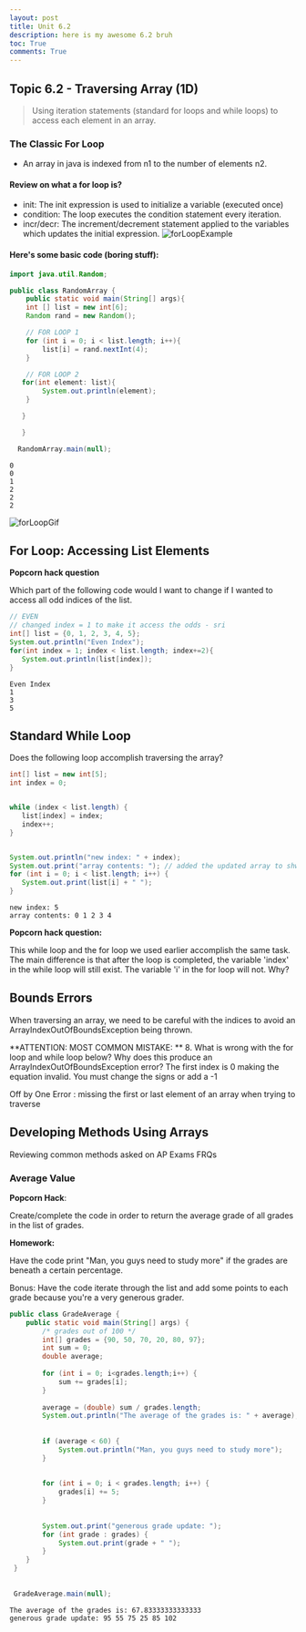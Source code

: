 ```yaml
---
layout: post
title: Unit 6.2
description: here is my awesome 6.2 bruh
toc: True
comments: True
---
```


## Topic 6.2 - Traversing Array (1D)
> Using iteration statements (standard for loops and while loops) to access each element in an array.

### The Classic For Loop
- An array in java is indexed from n1 to the number of elements n2.

#### Review on what a for loop is?
- init: The init expression is used to initialize a variable (executed once)
- condition: The loop executes the condition statement every iteration.
- incr/decr: The increment/decrement statement applied to the variables which updates the initial expression.
![forLoopExample](https://github.com/user-attachments/assets/b3805ce2-eaeb-427e-9eca-acb3fa2421fe)


#### Here's some basic code (boring stuff): 


```Java
import java.util.Random;

public class RandomArray {
    public static void main(String[] args){
    int [] list = new int[6];
    Random rand = new Random(); 

    // FOR LOOP 1
    for (int i = 0; i < list.length; i++){
        list[i] = rand.nextInt(4);
    }

    // FOR LOOP 2
   for(int element: list){
        System.out.println(element);
    }

   }

   }

  RandomArray.main(null);
```

    0
    0
    1
    2
    2
    2


![forLoopGif](https://github.com/user-attachments/assets/684186c5-1833-436c-9292-24075e6ba9d3)

## For Loop: Accessing List Elements

**Popcorn hack question**

Which part of the following code would I want to change if I wanted to access all odd indices of the list.


```Java
// EVEN
// changed index = 1 to make it access the odds - sri
int[] list = {0, 1, 2, 3, 4, 5};
System.out.println("Even Index");
for(int index = 1; index < list.length; index+=2){
   System.out.println(list[index]);
}

```

    Even Index
    1
    3
    5


## Standard While Loop
Does the following loop accomplish traversing the array?


```Java
int[] list = new int[5];
int index = 0;


while (index < list.length) {
   list[index] = index;
   index++;
}


System.out.println("new index: " + index);
System.out.print("array contents: "); // added the updated array to shwo the changes
for (int i = 0; i < list.length; i++) {
   System.out.print(list[i] + " ");
}

```

    new index: 5
    array contents: 0 1 2 3 4 

**Popcorn hack question:**

This while loop and the for loop we used earlier accomplish the same task. The main difference is that after the loop is completed, the variable 'index' in the while loop will still exist. The variable 'i' in the for loop will not. Why?

## Bounds Errors



When traversing an array, we need to be careful with the indices to avoid an ArrayIndexOutOfBoundsException being thrown.

**ATTENTION: MOST COMMON MISTAKE: **
8. What is wrong with the for loop and while loop below? Why does this produce an ArrayIndexOutOfBoundsException error? The first index is 0 making the equation invalid. You must change the signs or add a -1


Off by One Error : missing the first or last element of an array when trying to traverse

## Developing Methods Using Arrays

Reviewing common methods asked on AP Exams FRQs

### Average Value

**Popcorn Hack**:

Create/complete the code in order to return the average grade of all grades in the list of grades.

**Homework:**

 Have the code print "Man, you guys need to study more" if the grades are beneath a certain percentage. 
 
 Bonus:
 Have the code iterate through the list and add some points to each grade because you're a very generous grader.


```Java
public class GradeAverage {
    public static void main(String[] args) {
        /* grades out of 100 */
        int[] grades = {90, 50, 70, 20, 80, 97};
        int sum = 0;
        double average;
       
        for (int i = 0; i<grades.length;i++) {
            sum += grades[i];
        }
      
        average = (double) sum / grades.length;
        System.out.println("The average of the grades is: " + average);
 
 
        if (average < 60) {
            System.out.println("Man, you guys need to study more");
        }
 
 
        for (int i = 0; i < grades.length; i++) {
            grades[i] += 5;
        }
 
 
        System.out.print("generous grade update: ");
        for (int grade : grades) {
            System.out.print(grade + " ");
        }
    }
 }
 
 
 GradeAverage.main(null);
```

    The average of the grades is: 67.83333333333333
    generous grade update: 95 55 75 25 85 102 
